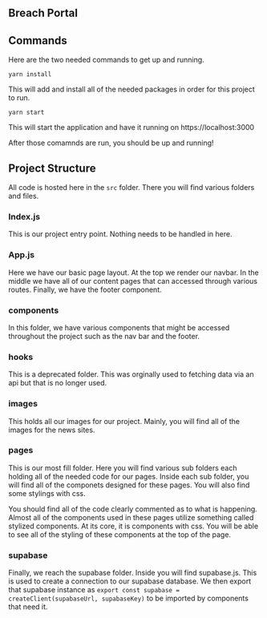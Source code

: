 ## Breach Portal

## Commands

Here are the two needed commands to get up and running. 

`yarn install`

This will add and install all of the needed packages in order for this project to run.

`yarn start`

This will start the application and have it running on https://localhost:3000

After those comamnds are run, you should be up and running!

## Project Structure

All code is hosted here in the `src` folder. There you will find various folders and files.

### Index.js
This is our project entry point. Nothing needs to be handled in here.

### App.js
Here we have our basic page layout. At the top we render our navbar. In the middle we have all of our content pages that can accessed through various routes. Finally, we have the footer component. 

### components 
In this folder, we have various components that might be accessed throughout the project such as the nav bar and the footer.

### hooks
This is a deprecated folder. This was orginally used to fetching data via an api but that is no longer used.

### images
This holds all our images for our project. Mainly, you will find all of the images for the news sites.

### pages 
This is our most fill folder. Here you will find various sub folders each holding all of the needed code for our pages. Inside each sub folder, you will find all of the componets designed for these pages. You will also find some stylings with css.

You should find all of the code clearly commented as to what is happening. Almost all of the components used in these pages utilize something called stylized components. At its core, it is components with css. You will be able to see all of the styling of these components at the top of the page. 

### supabase
Finally, we reach the supabase folder. Inside you will find supabase.js. This is used to create a connection to our supabase database. We then export that supabase instance as `export const supabase = createClient(supabaseUrl, supabaseKey)` to be imported by components that need it. 


